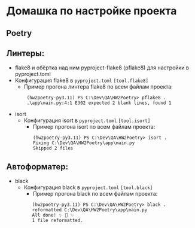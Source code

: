 # Домашка по настройке проекта

## Poetry

## Линтеры: 
 - flake8 и обёртка над ним pyproject-flake8 (pflake8) для настройки в pyproject.toml
 - Конфигурация flake8 в ``pyproject.toml`` ``[tool.flake8]``
   - Пример прогона линтера flake8 по всем файлам проекта:
     ```
      (hw2poetry-py3.11) PS C:\Dev\QA\HW2Poetry> pflake8 . 
      .\app\main.py:4:1 E302 expected 2 blank lines, found 1
      ```
 - isort
   - Конфигурация isort в ``pyproject.toml`` ``[tool.isort]``
     - Пример прогона isort по всем файлам проекта:
        ```
        (hw2poetry-py3.11) PS C:\Dev\QA\HW2Poetry> isort .
        Fixing C:\Dev\QA\HW2Poetry\app\main.py
        Skipped 2 files
        ```
## Автоформатер:
- black
  - Конфигурация black в ``pyproject.toml`` ``[tool.black]``
    - Пример прогона black по всем файлам проекта:
    ```
       (hw2poetry-py3.11) PS C:\Dev\QA\HW2Poetry> black .
       reformatted C:\Dev\QA\HW2Poetry\app\main.py
       All done! ✨ 🍰 ✨
       1 file reformatted.
       ```
